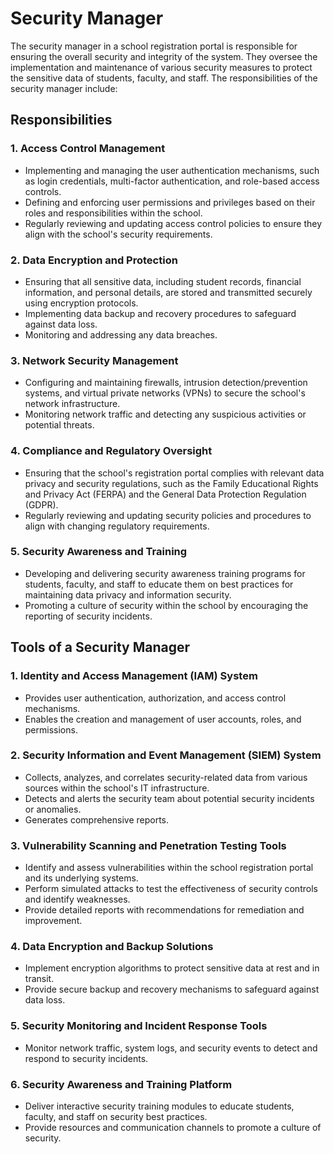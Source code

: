 # Security Manager

The security manager in a school registration portal is responsible for ensuring the overall security and integrity of the system. They oversee the implementation and maintenance of various security measures to protect the sensitive data of students, faculty, and staff. The responsibilities of the security manager include:

## Responsibilities

### 1. Access Control Management
- Implementing and managing the user authentication mechanisms, such as login credentials, multi-factor authentication, and role-based access controls.
- Defining and enforcing user permissions and privileges based on their roles and responsibilities within the school.
- Regularly reviewing and updating access control policies to ensure they align with the school's security requirements.

### 2. Data Encryption and Protection
- Ensuring that all sensitive data, including student records, financial information, and personal details, are stored and transmitted securely using encryption protocols.
- Implementing data backup and recovery procedures to safeguard against data loss.
- Monitoring and addressing any data breaches.

### 3. Network Security Management
- Configuring and maintaining firewalls, intrusion detection/prevention systems, and virtual private networks (VPNs) to secure the school's network infrastructure.
- Monitoring network traffic and detecting any suspicious activities or potential threats.

### 4. Compliance and Regulatory Oversight
- Ensuring that the school's registration portal complies with relevant data privacy and security regulations, such as the Family Educational Rights and Privacy Act (FERPA) and the General Data Protection Regulation (GDPR).
- Regularly reviewing and updating security policies and procedures to align with changing regulatory requirements.

### 5. Security Awareness and Training
- Developing and delivering security awareness training programs for students, faculty, and staff to educate them on best practices for maintaining data privacy and information security.
- Promoting a culture of security within the school by encouraging the reporting of security incidents.

## Tools of a Security Manager

### 1. Identity and Access Management (IAM) System
- Provides user authentication, authorization, and access control mechanisms.
- Enables the creation and management of user accounts, roles, and permissions.

### 2. Security Information and Event Management (SIEM) System
- Collects, analyzes, and correlates security-related data from various sources within the school's IT infrastructure.
- Detects and alerts the security team about potential security incidents or anomalies.
- Generates comprehensive reports.

### 3. Vulnerability Scanning and Penetration Testing Tools
- Identify and assess vulnerabilities within the school registration portal and its underlying systems.
- Perform simulated attacks to test the effectiveness of security controls and identify weaknesses.
- Provide detailed reports with recommendations for remediation and improvement.

### 4. Data Encryption and Backup Solutions
- Implement encryption algorithms to protect sensitive data at rest and in transit.
- Provide secure backup and recovery mechanisms to safeguard against data loss.

### 5. Security Monitoring and Incident Response Tools
- Monitor network traffic, system logs, and security events to detect and respond to security incidents.

### 6. Security Awareness and Training Platform
- Deliver interactive security training modules to educate students, faculty, and staff on security best practices.
- Provide resources and communication channels to promote a culture of security.

